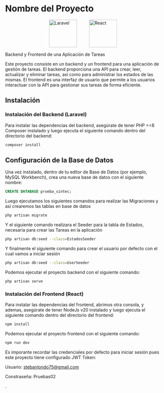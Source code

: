 # Nombre del Proyecto

<div style="display: flex; justify-content: center; align-items: center;">
  <img src="https://upload.wikimedia.org/wikipedia/commons/thumb/9/9a/Laravel.svg/1200px-Laravel.svg.png" alt="Laravel" height="90" style="margin-right: 20px;" />
  <img src="https://upload.wikimedia.org/wikipedia/commons/thumb/a/a7/React-icon.svg/1280px-React-icon.svg.png" alt="React" height="90" style="margin-left: 20px;" />
</div>


Backend y Frontend de una Aplicación de Tareas

Este proyecto consiste en un backend y un frontend para una aplicación de gestión de tareas. El backend proporciona una API para crear, leer, actualizar y eliminar tareas, así como para administrar los estados de las mismas. El frontend es una interfaz de usuario que permite a los usuarios interactuar con la API para gestionar sus tareas de forma eficiente.

## Instalación

### Instalación del Backend (Laravel)

Para instalar las dependencias del backend, asegúrate de tener PHP >=8 Composer instalado y luego ejecuta el siguiente comando dentro del directorio del backend:

```bash
composer install
```

## Configuración de la Base de Datos

Una vez instalado, dentro de tu editor de Base de Datos (por ejemplo, MySQL Workbench), crea una nueva base de datos con el siguiente nombre:

```sql
CREATE DATABASE prueba_sintec;
```

Luego ejecutamos los siguientes comandos para realizar las Migraciones y asi crearemos las tablas en base de datos

```bash
php artisan migrate
```
Y el siguiente comando realizara el Seeder para la tabla de Estados, necesaria para crear las Tareas en la aplicación

```bash
php artisan db:seed --class=EstadosSeeder
```
Y finalmente el siguiente comando para crear el usuario por defecto con el cual vamos a iniciar sesión

```bash
php artisan db:seed --class=UserSeeder
```

Podemos ejecutar el proyecto backend con el siguiente comando:

```bash
php artisan serve
```

### Instalación del Frontend (React)

Para instalar las dependencias del frontend, abrimos otra consola, y ademas, asegúrate de tener NodeJs v20 instalado y luego ejecuta el siguiente comando dentro del directorio del frontend:

```bash
npm install
```

Podemos ejecutar el proyecto frontend con el siguiente comando:

```bash
npm run dev
```

Es imporante recordar las credenciales por defecto para iniciar sesión pues este proyecto tiene configurado JWT Token:

Usuario: stebanlondo75@gmail.com

Constraseña: Pruebas02

.

